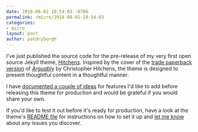 ```yaml
---
date: 2018-08-01 10:54:03 -0700
permalink: /micro/2018-08-01-10-54-03
categories:
- micro
layout: post
author: patdryburgh
---
```


I've just published the source code for the pre-release of my very first open source Jekyll theme, [Hitchens](https://github.com/patdryburgh/hitchens). Inspired by the cover of the [trade paperback version](https://www.amazon.com/Arguably-Essays-Christopher-Hitchens/dp/1455502782) of [*Arguably*](https://en.wikipedia.org/wiki/Arguably) by Christopher Hitchens, the theme is designed to present thoughtful content in a thoughtful manner.

I have [documented a couple of ideas](https://github.com/patdryburgh/hitchens/issues) for features I'd like to add before releasing this theme for production and would be grateful if you would share your own.

If you'd like to test it out before it's ready for production, have a look at the theme's [README file](https://github.com/patdryburgh/hitchens) for instructions on how to set it up and [let me know](https://github.com/patdryburgh/hitchens/issues) about any issues you discover.